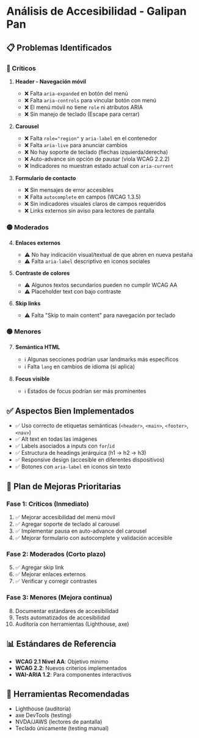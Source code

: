 # Análisis de Accesibilidad - Galipan Pan

## 📋 Problemas Identificados

### 🔴 Críticos

1. **Header - Navegación móvil**
   - ❌ Falta `aria-expanded` en botón del menú
   - ❌ Falta `aria-controls` para vincular botón con menú
   - ❌ El menú móvil no tiene `role` ni atributos ARIA
   - ❌ Sin manejo de teclado (Escape para cerrar)

2. **Carousel**
   - ❌ Falta `role="region"` y `aria-label` en el contenedor
   - ❌ Falta `aria-live` para anunciar cambios
   - ❌ No hay soporte de teclado (flechas izquierda/derecha)
   - ❌ Auto-advance sin opción de pausar (viola WCAG 2.2.2)
   - ❌ Indicadores no muestran estado actual con `aria-current`

3. **Formulario de contacto**
   - ❌ Sin mensajes de error accesibles
   - ❌ Falta `autocomplete` en campos (WCAG 1.3.5)
   - ❌ Sin indicadores visuales claros de campos requeridos
   - ❌ Links externos sin aviso para lectores de pantalla

### 🟡 Moderados

4. **Enlaces externos**
   - ⚠️ No hay indicación visual/textual de que abren en nueva pestaña
   - ⚠️ Falta `aria-label` descriptivo en iconos sociales

5. **Contraste de colores**
   - ⚠️ Algunos textos secundarios pueden no cumplir WCAG AA
   - ⚠️ Placeholder text con bajo contraste

6. **Skip links**
   - ⚠️ Falta "Skip to main content" para navegación por teclado

### 🟢 Menores

7. **Semántica HTML**
   - ℹ️ Algunas secciones podrían usar landmarks más específicos
   - ℹ️ Falta `lang` en cambios de idioma (si aplica)

8. **Focus visible**
   - ℹ️ Estados de focus podrían ser más prominentes

## ✅ Aspectos Bien Implementados

- ✅ Uso correcto de etiquetas semánticas (`<header>`, `<main>`, `<footer>`, `<nav>`)
- ✅ Alt text en todas las imágenes
- ✅ Labels asociados a inputs con `for`/`id`
- ✅ Estructura de headings jerárquica (h1 → h2 → h3)
- ✅ Responsive design (accesible en diferentes dispositivos)
- ✅ Botones con `aria-label` en iconos sin texto

## 🎯 Plan de Mejoras Prioritarias

### Fase 1: Críticos (Inmediato)
1. ✅ Mejorar accesibilidad del menú móvil
2. ✅ Agregar soporte de teclado al carousel
3. ✅ Implementar pausa en auto-advance del carousel
4. ✅ Mejorar formulario con autocomplete y validación accesible

### Fase 2: Moderados (Corto plazo)
5. ✅ Agregar skip link
6. ✅ Mejorar enlaces externos
7. ✅ Verificar y corregir contrastes

### Fase 3: Menores (Mejora continua)
8. Documentar estándares de accesibilidad
9. Tests automatizados de accesibilidad
10. Auditoría con herramientas (Lighthouse, axe)

## 📊 Estándares de Referencia

- **WCAG 2.1 Nivel AA**: Objetivo mínimo
- **WCAG 2.2**: Nuevos criterios implementados
- **WAI-ARIA 1.2**: Para componentes interactivos

## 🔧 Herramientas Recomendadas

- Lighthouse (auditoría)
- axe DevTools (testing)
- NVDA/JAWS (lectores de pantalla)
- Teclado únicamente (testing manual)
